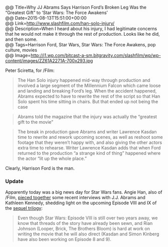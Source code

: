 @@ Title=Why JJ Abrams Says Harrison Ford’s Broken Leg Was the “Greatest Gift” to ‘Star Wars: The Force Awakens’   
@@ Date=2015-08-13T15:51:00+00:00  
@@ Link=http://www.slashfilm.com/han-solo-injury/  
@@ Description=When I heard about his injury, I had legitimate concerns that he would not make it through the rest of production. Looks like he did, and then some.  
@@ Tags=Harrison Ford, Star Wars, Star Wars: The Force Awakens, pop culture, movies  
@@ Image=http://i1.wp.com/bitcast-a-sm.bitgravity.com/slashfilm/wp/wp-content/images/ZZ61A2271A-700x293.jpg  

Peter Sciretta, for /Film:
>The Han Solo injury happened mid-way through production and involved a large segment of the Millennium Falcon which came loose and landing and breaking Ford’s leg. When the accident happened, Abrams expected to have to rewrite the rest of the script so that Han Solo spent his time sitting in chairs. But that ended up not being the case

>Abrams told the magazine that the injury was actually the “greatest gift to the movie”

>The break in production gave Abrams and writer Lawrence Kasdan time to rewrite and rework upcoming scenes, as well as reshoot some footage that they weren’t happy with, and also giving the other actors extra time to rehearse. Writer Lawrence Kasdan adds that when Ford returned to the production “a strange kind of thing” happened where the actor “lit up the whole place.”

Clearly, Harrison Ford is the man.

<div class="update">

### Update

Apparently today was a big news day for Star Wars fans. Angie Han, also of /Film, [pieced together][piece] some recent interviews with J.J. Abrams and Kathleen Kennedy, shedding light on the upcoming Episode VIII and IX of the [sequel trilogy][st]:
>Even though Star Wars: Episode VIII is still over two years away, we know that threads of the story have already been sewn, and Rian Johnson (Looper, Brick, The Brothers Bloom) is hard at work on writing the movie that he will also direct (Kasdan and Simon Kinberg have also been working on Episode 8 and 9).

</div>

[piece]: http://www.slashfilm.com/star-wars-episode-8
[st]: https://en.wikipedia.org/wiki/Star_Wars_sequel_trilogy